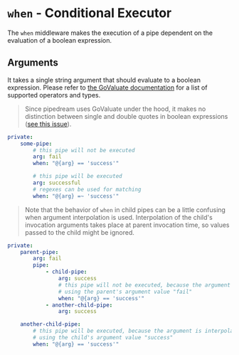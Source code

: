 # `when` - Conditional Executor

The `when` middleware makes the execution of a pipe dependent on the evaluation of a boolean expression.

## Arguments

It takes a single string argument that should evaluate to a boolean expression. Please refer to [the GoValuate documentation](https://github.com/Knetic/govaluate#what-operators-and-types-does-this-support) for a list of supported operators and types.

> Since pipedream uses GoValuate under the hood, it makes no distinction between single and double quotes in boolean expressions ([see this issue](https://github.com/Knetic/govaluate/issues/94)).

```yaml
private:
    some-pipe:
        # this pipe will not be executed
        arg: fail
        when: "@{arg} == 'success'"

        # this pipe will be executed
        arg: successful
        # regexes can be used for matching
        when: "@{arg} =~ 'success'"
```

> Note that the behavior of `when` in child pipes can be a little confusing when argument interpolation is used. Interpolation of the child's invocation arguments takes place at parent invocation time, so values passed to the child might be ignored.

```yaml
private:
    parent-pipe:
        arg: fail
        pipe:
            - child-pipe:
                arg: success
                # this pipe will not be executed, because the argument is interpolated at parent invocation time
                # using the parent's argument value "fail"
                when: "@{arg} == 'success'"
            - another-child-pipe:
                arg: success

    another-child-pipe:
        # this pipe will be executed, because the argument is interpolated at child invocation time
        # using the child's argument value "success"
        when: "@{arg} == 'success'"
```

